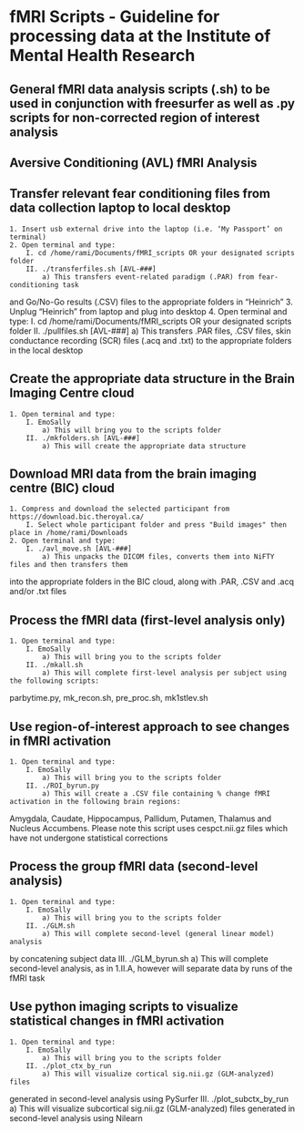 # fMRI Scripts - Guideline for processing data at the Institute of Mental Health Research
## General fMRI data analysis scripts (.sh) to be used in conjunction with freesurfer as well as .py scripts for non-corrected region of interest analysis

## Aversive Conditioning (AVL) fMRI Analysis

## Transfer relevant fear conditioning files from data collection laptop to local desktop
    1. Insert usb external drive into the laptop (i.e. ‘My Passport’ on terminal)
    2. Open terminal and type: 
        I. cd /home/rami/Documents/fMRI_scripts OR your designated scripts folder
        II. ./transferfiles.sh [AVL-###]
            a) This transfers event-related paradigm (.PAR) from fear-conditioning task 
and Go/No-Go results (.CSV) files to the appropriate folders in “Heinrich”
    3. Unplug “Heinrich” from laptop and plug into desktop
    4. Open terminal and type: 
        I. cd /home/rami/Documents/fMRI_scripts OR your designated scripts folder
        II. ./pullfiles.sh [AVL-###]
            a) This transfers .PAR files, .CSV files, skin conductance recording (SCR) files 
(.acq and .txt) to the appropriate folders in the local desktop

## Create the appropriate data structure in the Brain Imaging Centre cloud
    1. Open terminal and type:
        I. EmoSally
            a) This will bring you to the scripts folder
        II. ./mkfolders.sh [AVL-###]
            a) This will create the appropriate data structure

## Download MRI data from the brain imaging centre (BIC) cloud
    1. Compress and download the selected participant from https://download.bic.theroyal.ca/
        I. Select whole participant folder and press "Build images" then place in /home/rami/Downloads
    2. Open terminal and type:
        I. ./avl_move.sh [AVL-###]
            a) This unpacks the DICOM files, converts them into NiFTY files and then transfers them   
into the appropriate folders in the BIC cloud, along with .PAR, .CSV and .acq and/or .txt files

## Process the fMRI data (first-level analysis only)
    1. Open terminal and type:
        I. EmoSally
            a) This will bring you to the scripts folder
        II. ./mkall.sh
            a) This will complete first-level analysis per subject using the following scripts: 
parbytime.py, mk_recon.sh, pre_proc.sh, mk1stlev.sh

## Use region-of-interest approach to see changes in fMRI activation
	1. Open terminal and type:
		I. EmoSally
		    a) This will bring you to the scripts folder
		II. ./ROI_byrun.py
		    a) This will create a .CSV file containing % change fMRI activation in the following brain regions: 
Amygdala, Caudate, Hippocampus, Pallidum, Putamen, Thalamus and Nucleus Accumbens.
Please note this script uses cespct.nii.gz files which have not undergone statistical corrections

## Process the group fMRI data (second-level analysis)
	1. Open terminal and type:
		I. EmoSally
		    a) This will bring you to the scripts folder
		II. ./GLM.sh
		    a) This will complete second-level (general linear model) analysis
by concatening subject data
		III. ./GLM_byrun.sh
		    a) This will complete second-level analysis, as in 1.II.A,
however will separate data by runs of the fMRI task

## Use python imaging scripts to visualize statistical changes in fMRI activation 
	1. Open terminal and type:
		I. EmoSally
		    a) This will bring you to the scripts folder
		II. ./plot_ctx_by_run
		    a) This will visualize cortical sig.nii.gz (GLM-analyzed) files 
generated in second-level analysis using PySurfer
		III. ./plot_subctx_by_run
		    a) This will visualize subcortical sig.nii.gz (GLM-analyzed) files
generated in second-level analysis using Nilearn

